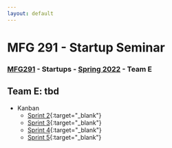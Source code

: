 ```yaml
---
layout: default
---
```


# MFG 291 - Startup Seminar

### [MFG291](../) - Startups - [Spring 2022](./) - Team E

## Team E: tbd

- Kanban
    - [Sprint 2](){:target="_blank"}
    - [Sprint 3](){:target="_blank"}
    - [Sprint 4](){:target="_blank"}
    - [Sprint 5](){:target="_blank"}
